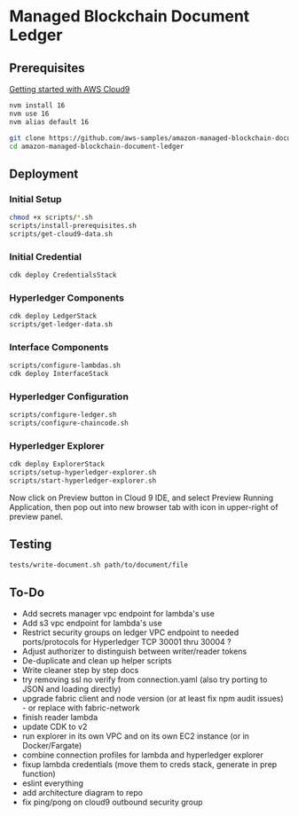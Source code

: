 # Managed Blockchain Document Ledger


## Prerequisites

[Getting started with AWS Cloud9](https://aws.amazon.com/cloud9/getting-started/)


```bash
nvm install 16
nvm use 16
nvm alias default 16
```

```bash
git clone https://github.com/aws-samples/amazon-managed-blockchain-document-ledger
cd amazon-managed-blockchain-document-ledger
```


## Deployment

### Initial Setup

```bash
chmod +x scripts/*.sh
scripts/install-prerequisites.sh
scripts/get-cloud9-data.sh
```

### Initial Credential

```bash
cdk deploy CredentialsStack
```

### Hyperledger Components

```bash
cdk deploy LedgerStack
scripts/get-ledger-data.sh
```

### Interface Components

```bash
scripts/configure-lambdas.sh
cdk deploy InterfaceStack
```

### Hyperledger Configuration

```bash
scripts/configure-ledger.sh
scripts/configure-chaincode.sh
```

### Hyperledger Explorer

```bash
cdk deploy ExplorerStack
scripts/setup-hyperledger-explorer.sh
scripts/start-hyperledger-explorer.sh
```

Now click on Preview button in Cloud 9 IDE, and select Preview Running Application,
then pop out into new browser tab with icon in upper-right of preview panel.


## Testing

```bash
tests/write-document.sh path/to/document/file
```


## To-Do

*  Add secrets manager vpc endpoint for lambda's use
*  Add s3 vpc endpoint for lambda's use
*  Restrict security groups on ledger VPC endpoint to needed ports/protocols for Hyperledger TCP 30001 thru 30004 ?
*  Adjust authorizer to distinguish between writer/reader tokens
*  De-duplicate and clean up helper scripts
*  Write cleaner step by step docs
*  try removing ssl no verify from connection.yaml (also try porting to JSON and loading directly)
*  upgrade fabric client and node version (or at least fix npm audit issues) - or replace with fabric-network
*  finish reader lambda
*  update CDK to v2
*  run explorer in its own VPC and on its own EC2 instance (or in Docker/Fargate)
*  combine connection profiles for lambda and hyperledger explorer
*  fixup lambda credentials (move them to creds stack, generate in prep function)
*  eslint everything
*  add architecture diagram to repo
*  fix ping/pong on cloud9 outbound security group

